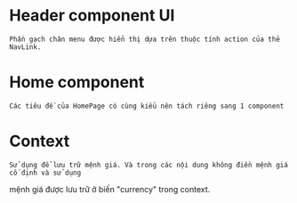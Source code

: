 # Header component UI
    Phần gạch chân menu được hiển thị dựa trên thuộc tính action của thẻ NavLink.
# Home component
    Các tiêu đề của HomePage có cùng kiểu nên tách riêng sang 1 component
# Context
    Sử dụng để lưu trữ mệnh giá. Và trong các nội dung không điền mệnh giá cố định và sử dụng
mệnh giá được lưu trữ ở biến "currency" trong context.
